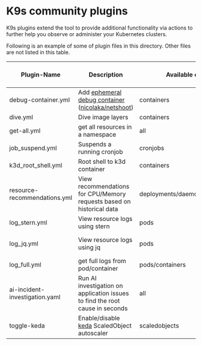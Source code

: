 # K9s community plugins

K9s plugins extend the tool to provide additional functionality via actions to further help you observe or administer your Kubernetes clusters.

Following is an example of some of plugin files in this directory. Other files are not listed in this table.

| Plugin-Name                    | Description                                                                  | Available on Views                  | Shortcut  | Kubectl plugin, external dependencies                                                 |
| ------------------------------ | ---------------------------------------------------------------------------- | ----------------------------------- | --------- | ------------------------------------------------------------------------------------- |
| debug-container.yml            | Add [ephemeral debug container](1)<br>([nicolaka/netshoot](2))               | containers                          | Shift-d   |                                                                                       |
| dive.yml                       | Dive image layers                                                            | containers                          | d         | [Dive](https://github.com/wagoodman/dive)                                             |
| get-all.yml                    | get all resources in a namespace                                             | all                                 | g         | [Krew](https://krew.sigs.k8s.io/), [ketall](https://github.com/corneliusweig/ketall/) |
| job_suspend.yml                | Suspends a running cronjob                                                   | cronjobs                            | Ctrl-s    |                                                                                       |
| k3d_root_shell.yml             | Root shell to k3d container                                                  | containers                          | Shift-s   | [jq](https://stedolan.github.io/jq/)                                                  |
| resource-recommendations.yml   | View recommendations for CPU/Memory requests based on historical data        | deployments/daemonsets/statefulsets | Shift-k   | [Robusta KRR](https://github.com/robusta-dev/krr)                                     |
| log_stern.yml                  | View resource logs using stern                                               | pods                                | Ctrl-l    |                                                                                       |
| log_jq.yml                     | View resource logs using jq                                                  | pods                                | Ctrl-j    | kubectl-plugins/kubectl-jq                                                            |
| log_full.yml                   | get full logs from pod/container                                             | pods/containers                     | Ctrl-l    |                                                                                       |
| ai-incident-investigation.yaml | Run AI investigation on application issues to find the root cause in seconds | all                                 | Shift-h/o | [HolmesGPT](https://github.com/robusta-dev/holmesgpt)                                 |
| toggle-keda                    | Enable/disable [keda](3) ScaledObject autoscaler                                  | scaledobjects                       | Ctrl-N    |                                                                                       |
[1]: https://kubernetes.io/docs/tasks/debug/debug-application/debug-running-pod/#ephemeral-container
[2]: https://github.com/nicolaka/netshoot
[3]: https://keda.sh/
